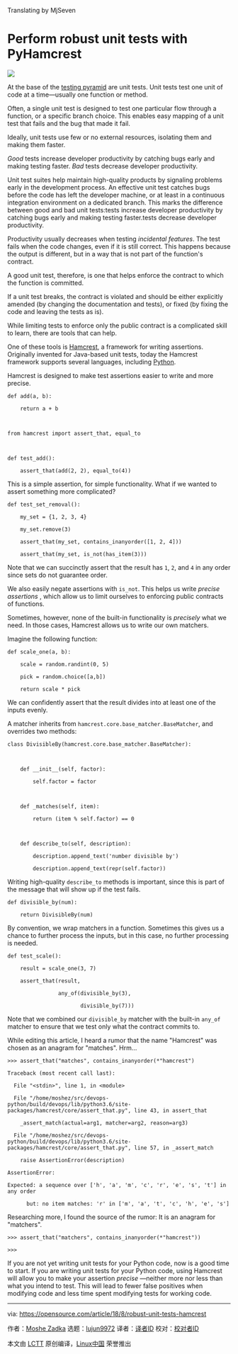 Translating by MjSeven

Perform robust unit tests with PyHamcrest
======

![](https://opensource.com/sites/default/files/styles/image-full-size/public/lead-images/web_browser_desktop_devlopment_design_system_computer.jpg?itok=pfqRrJgh)

At the base of the [testing pyramid][1] are unit tests. Unit tests test one unit of code at a time—usually one function or method.

Often, a single unit test is designed to test one particular flow through a function, or a specific branch choice. This enables easy mapping of a unit test that fails and the bug that made it fail.

Ideally, unit tests use few or no external resources, isolating them and making them faster.

_Good_ tests increase developer productivity by catching bugs early and making testing faster. _Bad_ tests decrease developer productivity.

Unit test suites help maintain high-quality products by signaling problems early in the development process. An effective unit test catches bugs before the code has left the developer machine, or at least in a continuous integration environment on a dedicated branch. This marks the difference between good and bad unit tests:tests increase developer productivity by catching bugs early and making testing faster.tests decrease developer productivity.

Productivity usually decreases when testing _incidental features_. The test fails when the code changes, even if it is still correct. This happens because the output is different, but in a way that is not part of the function's contract.

A good unit test, therefore, is one that helps enforce the contract to which the function is committed.

If a unit test breaks, the contract is violated and should be either explicitly amended (by changing the documentation and tests), or fixed (by fixing the code and leaving the tests as is).

While limiting tests to enforce only the public contract is a complicated skill to learn, there are tools that can help.

One of these tools is [Hamcrest][2], a framework for writing assertions. Originally invented for Java-based unit tests, today the Hamcrest framework supports several languages, including [Python][3].

Hamcrest is designed to make test assertions easier to write and more precise.
```
def add(a, b):

    return a + b



from hamcrest import assert_that, equal_to



def test_add():

    assert_that(add(2, 2), equal_to(4))  

```

This is a simple assertion, for simple functionality. What if we wanted to assert something more complicated?
```
def test_set_removal():

    my_set = {1, 2, 3, 4}

    my_set.remove(3)

    assert_that(my_set, contains_inanyorder([1, 2, 4]))

    assert_that(my_set, is_not(has_item(3)))

```

Note that we can succinctly assert that the result has `1`, `2`, and `4` in any order since sets do not guarantee order.

We also easily negate assertions with `is_not`. This helps us write _precise assertions_ , which allow us to limit ourselves to enforcing public contracts of functions.

Sometimes, however, none of the built-in functionality is _precisely_ what we need. In those cases, Hamcrest allows us to write our own matchers.

Imagine the following function:
```
def scale_one(a, b):

    scale = random.randint(0, 5)

    pick = random.choice([a,b])

    return scale * pick

```

We can confidently assert that the result divides into at least one of the inputs evenly.

A matcher inherits from `hamcrest.core.base_matcher.BaseMatcher`, and overrides two methods:
```
class DivisibleBy(hamcrest.core.base_matcher.BaseMatcher):



    def __init__(self, factor):

        self.factor = factor



    def _matches(self, item):

        return (item % self.factor) == 0



    def describe_to(self, description):

        description.append_text('number divisible by')

        description.append_text(repr(self.factor))

```

Writing high-quality `describe_to` methods is important, since this is part of the message that will show up if the test fails.
```
def divisible_by(num):

    return DivisibleBy(num)

```

By convention, we wrap matchers in a function. Sometimes this gives us a chance to further process the inputs, but in this case, no further processing is needed.
```
def test_scale():

    result = scale_one(3, 7)

    assert_that(result,

                any_of(divisible_by(3),

                       divisible_by(7)))

```

Note that we combined our `divisible_by` matcher with the built-in `any_of` matcher to ensure that we test only what the contract commits to.

While editing this article, I heard a rumor that the name "Hamcrest" was chosen as an anagram for "matches". Hrm...
```
>>> assert_that("matches", contains_inanyorder(*"hamcrest")

Traceback (most recent call last):

  File "<stdin>", line 1, in <module>

  File "/home/moshez/src/devops-python/build/devops/lib/python3.6/site-packages/hamcrest/core/assert_that.py", line 43, in assert_that

    _assert_match(actual=arg1, matcher=arg2, reason=arg3)

  File "/home/moshez/src/devops-python/build/devops/lib/python3.6/site-packages/hamcrest/core/assert_that.py", line 57, in _assert_match

    raise AssertionError(description)

AssertionError:

Expected: a sequence over ['h', 'a', 'm', 'c', 'r', 'e', 's', 't'] in any order

      but: no item matches: 'r' in ['m', 'a', 't', 'c', 'h', 'e', 's']

```

Researching more, I found the source of the rumor: It is an anagram for "matchers".
```
>>> assert_that("matchers", contains_inanyorder(*"hamcrest"))

>>>

```

If you are not yet writing unit tests for your Python code, now is a good time to start. If you are writing unit tests for your Python code, using Hamcrest will allow you to make your assertion _precise_ —neither more nor less than what you intend to test. This will lead to fewer false positives when modifying code and less time spent modifying tests for working code.

--------------------------------------------------------------------------------

via: https://opensource.com/article/18/8/robust-unit-tests-hamcrest

作者：[Moshe Zadka][a]
选题：[lujun9972](https://github.com/lujun9972)
译者：[译者ID](https://github.com/译者ID)
校对：[校对者ID](https://github.com/校对者ID)

本文由 [LCTT](https://github.com/LCTT/TranslateProject) 原创编译，[Linux中国](https://linux.cn/) 荣誉推出

[a]:https://opensource.com/users/moshez
[1]:https://martinfowler.com/bliki/TestPyramid.html
[2]:http://hamcrest.org/
[3]:https://www.python.org/
